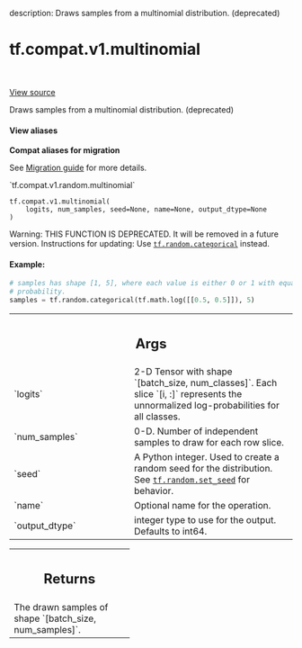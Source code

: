 description: Draws samples from a multinomial distribution. (deprecated)

<div itemscope itemtype="http://developers.google.com/ReferenceObject">
<meta itemprop="name" content="tf.compat.v1.multinomial" />
<meta itemprop="path" content="Stable" />
</div>

# tf.compat.v1.multinomial

<!-- Insert buttons and diff -->

<table class="tfo-notebook-buttons tfo-api nocontent" align="left">

</table>

<a target="_blank" href="/code/stable/tensorflow/python/ops/random_ops.py">View source</a>



Draws samples from a multinomial distribution. (deprecated)

<section class="expandable">
  <h4 class="showalways">View aliases</h4>
  <p>
<b>Compat aliases for migration</b>
<p>See
<a href="https://www.tensorflow.org/guide/migrate">Migration guide</a> for
more details.</p>
<p>`tf.compat.v1.random.multinomial`</p>
</p>
</section>

<pre class="devsite-click-to-copy prettyprint lang-py tfo-signature-link">
<code>tf.compat.v1.multinomial(
    logits, num_samples, seed=None, name=None, output_dtype=None
)
</code></pre>



<!-- Placeholder for "Used in" -->

Warning: THIS FUNCTION IS DEPRECATED. It will be removed in a future version.
Instructions for updating:
Use <a href="../../../tf/random/categorical.md"><code>tf.random.categorical</code></a> instead.

#### Example:



```python
# samples has shape [1, 5], where each value is either 0 or 1 with equal
# probability.
samples = tf.random.categorical(tf.math.log([[0.5, 0.5]]), 5)
```

<!-- Tabular view -->
 <table class="responsive fixed orange">
<colgroup><col width="214px"><col></colgroup>
<tr><th colspan="2"><h2 class="add-link">Args</h2></th></tr>

<tr>
<td>
`logits`
</td>
<td>
2-D Tensor with shape `[batch_size, num_classes]`.  Each slice
`[i, :]` represents the unnormalized log-probabilities for all classes.
</td>
</tr><tr>
<td>
`num_samples`
</td>
<td>
0-D.  Number of independent samples to draw for each row slice.
</td>
</tr><tr>
<td>
`seed`
</td>
<td>
A Python integer. Used to create a random seed for the distribution.
See <a href="../../../tf/random/set_seed.md"><code>tf.random.set_seed</code></a> for behavior.
</td>
</tr><tr>
<td>
`name`
</td>
<td>
Optional name for the operation.
</td>
</tr><tr>
<td>
`output_dtype`
</td>
<td>
integer type to use for the output. Defaults to int64.
</td>
</tr>
</table>



<!-- Tabular view -->
 <table class="responsive fixed orange">
<colgroup><col width="214px"><col></colgroup>
<tr><th colspan="2"><h2 class="add-link">Returns</h2></th></tr>
<tr class="alt">
<td colspan="2">
The drawn samples of shape `[batch_size, num_samples]`.
</td>
</tr>

</table>

